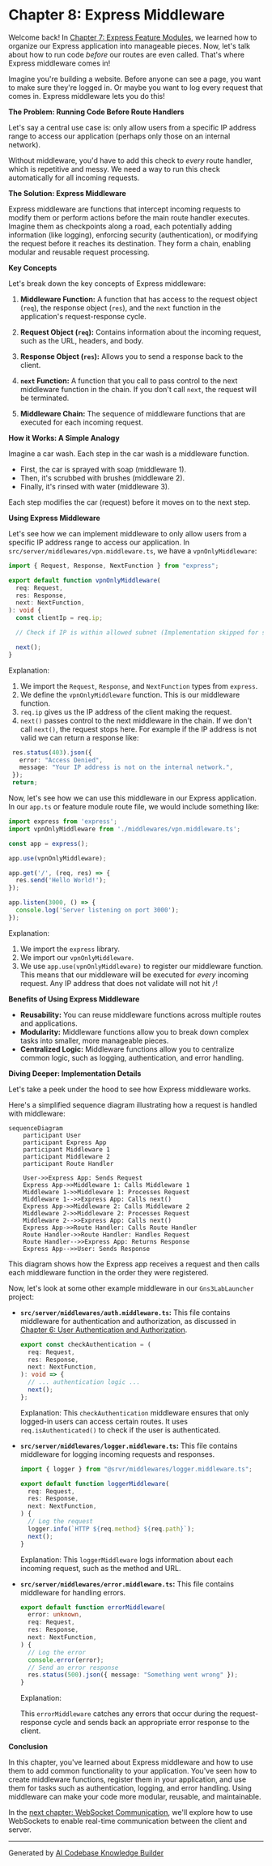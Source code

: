 # Chapter 8: Express Middleware

Welcome back! In [Chapter 7: Express Feature Modules](07_express_feature_modules.md), we learned how to organize our Express application into manageable pieces. Now, let's talk about how to run code *before* our routes are even called. That's where Express middleware comes in!

Imagine you're building a website. Before anyone can see a page, you want to make sure they're logged in. Or maybe you want to log every request that comes in. Express middleware lets you do this!

**The Problem: Running Code Before Route Handlers**

Let's say a central use case is: only allow users from a specific IP address range to access our application (perhaps only those on an internal network).

Without middleware, you'd have to add this check to *every* route handler, which is repetitive and messy. We need a way to run this check automatically for all incoming requests.

**The Solution: Express Middleware**

Express middleware are functions that intercept incoming requests to modify them or perform actions before the main route handler executes. Imagine them as checkpoints along a road, each potentially adding information (like logging), enforcing security (authentication), or modifying the request before it reaches its destination. They form a chain, enabling modular and reusable request processing.

**Key Concepts**

Let's break down the key concepts of Express middleware:

1.  **Middleware Function:** A function that has access to the request object (`req`), the response object (`res`), and the `next` function in the application's request-response cycle.

2.  **Request Object (`req`):** Contains information about the incoming request, such as the URL, headers, and body.

3.  **Response Object (`res`):** Allows you to send a response back to the client.

4.  **`next` Function:** A function that you call to pass control to the next middleware function in the chain. If you don't call `next`, the request will be terminated.

5.  **Middleware Chain:** The sequence of middleware functions that are executed for each incoming request.

**How it Works: A Simple Analogy**

Imagine a car wash. Each step in the car wash is a middleware function.

*   First, the car is sprayed with soap (middleware 1).
*   Then, it's scrubbed with brushes (middleware 2).
*   Finally, it's rinsed with water (middleware 3).

Each step modifies the car (request) before it moves on to the next step.

**Using Express Middleware**

Let's see how we can implement middleware to only allow users from a specific IP address range to access our application. In `src/server/middlewares/vpn.middleware.ts`, we have a `vpnOnlyMiddleware`:

```typescript
import { Request, Response, NextFunction } from "express";

export default function vpnOnlyMiddleware(
  req: Request,
  res: Response,
  next: NextFunction,
): void {
  const clientIp = req.ip;

  // Check if IP is within allowed subnet (Implementation skipped for simplicity)

  next();
}
```

Explanation:

1.  We import the `Request`, `Response`, and `NextFunction` types from `express`.
2.  We define the `vpnOnlyMiddleware` function. This is our middleware function.
3.  `req.ip` gives us the IP address of the client making the request.
4.  `next()` passes control to the next middleware in the chain. If we don't call `next()`, the request stops here. For example if the IP address is not valid we can return a response like:
   ```typescript
    res.status(403).json({
      error: "Access Denied",
      message: "Your IP address is not on the internal network.",
    });
    return;
   ```

Now, let's see how we can use this middleware in our Express application. In our `app.ts` or feature module route file, we would include something like:

```typescript
import express from 'express';
import vpnOnlyMiddleware from './middlewares/vpn.middleware.ts';

const app = express();

app.use(vpnOnlyMiddleware);

app.get('/', (req, res) => {
  res.send('Hello World!');
});

app.listen(3000, () => {
  console.log('Server listening on port 3000');
});
```

Explanation:

1.  We import the `express` library.
2.  We import our `vpnOnlyMiddleware`.
3.  We use `app.use(vpnOnlyMiddleware)` to register our middleware function. This means that our middleware will be executed for *every* incoming request. Any IP address that does not validate will not hit `/`!

**Benefits of Using Express Middleware**

*   **Reusability:** You can reuse middleware functions across multiple routes and applications.
*   **Modularity:** Middleware functions allow you to break down complex tasks into smaller, more manageable pieces.
*   **Centralized Logic:** Middleware functions allow you to centralize common logic, such as logging, authentication, and error handling.

**Diving Deeper: Implementation Details**

Let's take a peek under the hood to see how Express middleware works.

Here's a simplified sequence diagram illustrating how a request is handled with middleware:

```mermaid
sequenceDiagram
    participant User
    participant Express App
    participant Middleware 1
    participant Middleware 2
    participant Route Handler

    User->>Express App: Sends Request
    Express App->>Middleware 1: Calls Middleware 1
    Middleware 1->>Middleware 1: Processes Request
    Middleware 1-->>Express App: Calls next()
    Express App->>Middleware 2: Calls Middleware 2
    Middleware 2->>Middleware 2: Processes Request
    Middleware 2-->>Express App: Calls next()
    Express App->>Route Handler: Calls Route Handler
    Route Handler->>Route Handler: Handles Request
    Route Handler-->>Express App: Returns Response
    Express App-->>User: Sends Response
```

This diagram shows how the Express app receives a request and then calls each middleware function in the order they were registered.

Now, let's look at some other example middleware in our `Gns3LabLauncher` project:

*   **`src/server/middlewares/auth.middleware.ts`:** This file contains middleware for authentication and authorization, as discussed in [Chapter 6: User Authentication and Authorization](06_user_authentication_and_authorization.md).

    ```typescript
    export const checkAuthentication = (
      req: Request,
      res: Response,
      next: NextFunction,
    ): void => {
      // ... authentication logic ...
      next();
    };
    ```

    Explanation:
    This `checkAuthentication` middleware ensures that only logged-in users can access certain routes. It uses `req.isAuthenticated()` to check if the user is authenticated.

*   **`src/server/middlewares/logger.middleware.ts`:** This file contains middleware for logging incoming requests and responses.

    ```typescript
    import { logger } from "@srvr/middlewares/logger.middleware.ts";

    export default function loggerMiddleware(
      req: Request,
      res: Response,
      next: NextFunction,
    ) {
      // Log the request
      logger.info(`HTTP ${req.method} ${req.path}`);
      next();
    }
    ```

    Explanation:
    This `loggerMiddleware` logs information about each incoming request, such as the method and URL.

*   **`src/server/middlewares/error.middleware.ts`:** This file contains middleware for handling errors.

    ```typescript
    export default function errorMiddleware(
      error: unknown,
      req: Request,
      res: Response,
      next: NextFunction,
    ) {
      // Log the error
      console.error(error);
      // Send an error response
      res.status(500).json({ message: "Something went wrong" });
    }
    ```

    Explanation:

    This `errorMiddleware` catches any errors that occur during the request-response cycle and sends back an appropriate error response to the client.

**Conclusion**

In this chapter, you've learned about Express middleware and how to use them to add common functionality to your application. You've seen how to create middleware functions, register them in your application, and use them for tasks such as authentication, logging, and error handling. Using middleware can make your code more modular, reusable, and maintainable.

In the [next chapter: WebSocket Communication](09_websocket_communication.md), we'll explore how to use WebSockets to enable real-time communication between the client and server.


---

Generated by [AI Codebase Knowledge Builder](https://github.com/The-Pocket/Tutorial-Codebase-Knowledge)